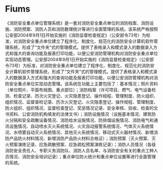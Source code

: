 # Fiums
 《消防安全重点单位管理系统》是一套对消防安全重点单位的消防档案、消防设施、消防预案、消防人员和消防数理统计等进行全面管理的系统。该系统严格按照公安部2004年9月1日开始实施的《消防监督检查规定》（公安部令73号）为标准，对消防安全重点单位建立了程序化、制度化、规范化的消防安全计算机软件管理系统，形成了“文件夹”式的管理模式。提供了表格录入和模式录入的数据录入方式和强大的查询功能及报表打印功能，以便公安消防管理机构对消防安全重点单位实现动态管理。公安部2004年9月1日开始实施的《消防监督检查规定》（公安部令73号）为标准，对消防安全重点单位建立了程序化、制度化、规范化的消防安全计算机软件管理系统，形成了“文件夹”式的管理模式。提供了表格录入和模式录入的数据录入方式和强大的查询功能及报表打印功能，以便公安消防管理机构对消防安全重点单位实现动态管理。该系统在功能上主要包括了：基本情况；照片资料（单位照片、平面布局图、重点部位）；消防档案（许可项目、燃气、电气设备检测、检查记录、历次火灾登记、火灾隐患登记、操作规程、管理制度、防火组织、组织情况、监督查检记录、历次火灾登记、火灾隐患登记、操作规程、管理制度、防火组织、组织情况、监督检查登记、奖惩情况记录、安全审核、验收、检查的文书资料、公安消防机构填发的法律文书）；消防设施情况（设施基本情况、建筑防火分隔和安全疏散设备情况、消防给水设施情况、防排烟设施情况、消防电气和通讯设施情况、自动喷水灭火系统情况、火灾自动报警系统情况、气体灭火系统情况、水喷雾自动灭火系统情况、其他灭火系统情况、移动式灭火器材情况、新增消防产品防火材料情况、新增消防产品防火材料合格证）；消防预案（灭火预案、灭火预案演练记录、应急疏散预案、应急疏松预案演练记录）；消防人员情况（各级消防安全责任人、专职义务消防队、消防人员名单、与消防安全有关的重点工种人员情况、消防安全培训记录）；重点单位防火统计和重点单位设置等进行全面管理的系统。
